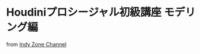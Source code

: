 # Houdiniプロシージャル初級講座 モデリング編

from [Indy Zone Channel](https://www.youtube.com/watch?v=UzPyurYyK0w&list=PLDKz2hzFO3ndrCuipKUMbVoJOwfse-Jzx&index=1)
